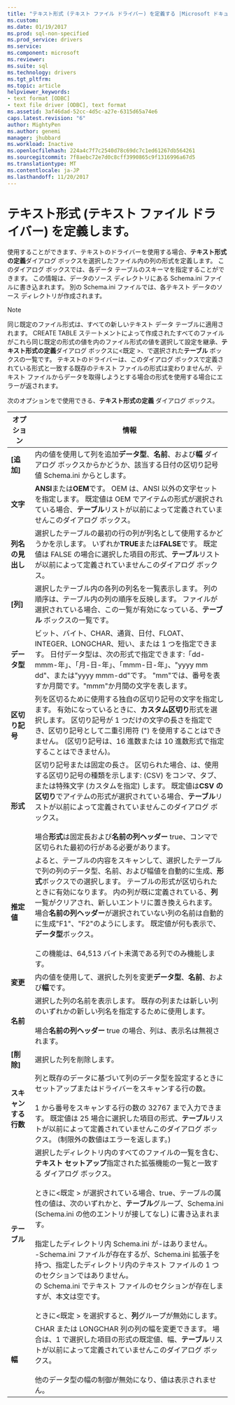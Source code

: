 ```yaml
---
title: "テキスト形式 (テキスト ファイル ドライバー) を定義する |Microsoft ドキュメント"
ms.custom: 
ms.date: 01/19/2017
ms.prod: sql-non-specified
ms.prod_service: drivers
ms.service: 
ms.component: microsoft
ms.reviewer: 
ms.suite: sql
ms.technology: drivers
ms.tgt_pltfrm: 
ms.topic: article
helpviewer_keywords:
- text format [ODBC]
- text file driver [ODBC], text format
ms.assetid: 3af46dad-52cc-4d5c-a27e-6315d65a74e6
caps.latest.revision: "6"
author: MightyPen
ms.author: genemi
manager: jhubbard
ms.workload: Inactive
ms.openlocfilehash: 224a4c7f7c2540d78c69dc7c1ed61267db564261
ms.sourcegitcommit: 7f8aebc72e7d0c8cff3990865c9f1316996a67d5
ms.translationtype: MT
ms.contentlocale: ja-JP
ms.lasthandoff: 11/20/2017
---
```

# <a name="defining-text-format-text-file-driver"></a>テキスト形式 (テキスト ファイル ドライバー) を定義します。
使用することができます、テキストのドライバーを使用する場合、**テキスト形式の定義**ダイアログ ボックスを選択したファイル内の列の形式を定義します。 このダイアログ ボックスでは、各データ テーブルのスキーマを指定することができます。 この情報は、データのソース ディレクトリにある Schema.ini ファイルに書き込まれます。 別の Schema.ini ファイルでは、各テキスト データのソース ディレクトリが作成されます。  
  
> [!NOTE]  
>  同じ既定のファイル形式は、すべての新しいテキスト データ テーブルに適用されます。 CREATE TABLE ステートメントによって作成されたすべてのファイルがこれら同じ既定の形式の値を内のファイル形式の値を選択して設定を継承、**テキスト形式の定義**ダイアログ ボックスに\<既定 >、で選択された**テーブル** ボックスの一覧です。 テキストのドライバーは、このダイアログ ボックスで定義されている形式と一致する既存のテキスト ファイルの形式は変わりませんが、テキスト ファイルからデータを取得しようとする場合の形式を使用する場合にエラーが返されます。  
  
 次のオプションをで使用できる、**テキスト形式の定義** ダイアログ ボックス。  
  
|オプション|情報|  
|------------|-----------------|  
|**[追加]**|内の値を使用して列を追加**データ型**、**名前**、および**幅** ダイアログ ボックスからかどうか、該当する日付の区切り記号値 Schema.ini からとします。|  
|**文字**|**ANSI**または**OEM**です。 OEM は、ANSI 以外の文字セットを指定します。 既定値は OEM でアイテムの形式が選択されている場合、**テーブル**リストが以前によって定義されていませんこのダイアログ ボックス。|  
|**列名の見出し**|選択したテーブルの最初の行の列が列名として使用するかどうかを示します。 いずれか**TRUE**または**FALSE**です。 既定値は FALSE の場合に選択した項目の形式、**テーブル**リストが以前によって定義されていませんこのダイアログ ボックス。|  
|**[列]**|選択したテーブル内の各列の列名を一覧表示します。 列の順序は、テーブル内の列の順序を反映します。 ファイルが選択されている場合、この一覧が有効になっている、**テーブル** ボックスの一覧です。|  
|**データ型**|ビット、バイト、CHAR、通貨、日付、FLOAT、INTEGER、LONGCHAR、短い、または 1 つを指定できます。 日付データ型は、次の形式で指定できます:「dd-mmm-年」、「月-日-年」、「mmm-日-年」、"yyyy mm dd"、または"yyyy mmm-dd"です。 "mm"では、番号を表すか月間です。"mmm"か月間の文字を表します。|  
|**区切り記号**|列を区切るために使用する独自の区切り記号の文字を指定します。 有効になっているときに、**カスタム区切り**形式を選択します。 区切り記号が 1 つだけの文字の長さを指定でき、区切り記号として二重引用符 (") を使用することはできません。 (区切り記号は、16 進数または 10 進数形式で指定することはできません)。|  
|**形式**|区切り記号または固定の長さ。 区切られた場合、は、使用する区切り記号の種類を示します: (CSV) をコンマ、タブ、または特殊文字 (カスタムを指定) します。 既定値は**CSV の区切り**でアイテムの形式が選択されている場合、**テーブル**リストが以前によって定義されていませんこのダイアログ ボックス。<br /><br /> 場合**形式**は固定長および**名前の列ヘッダー** true、コンマで区切られた最初の行がある必要があります。|  
|**推定値**|よると、テーブルの内容をスキャンして、選択したテーブルで列の列のデータ型、名前、および幅値を自動的に生成、**形式**ボックスでの選択します。 テーブルの形式が区切られたときに有効になります。 内の列が既に定義されている、**列**一覧がクリアされ、新しいエントリに置き換えられます。 場合**名前の列ヘッダー**が選択されていない列の名前は自動的に生成"F1"、"F2"のようにします。 既定値が何も表示で、**データ型**ボックス。<br /><br /> この機能は、64,513 バイト未満である列でのみ機能します。|  
|**変更**|内の値を使用して、選択した列を変更**データ型**、**名前**、および**幅**です。|  
|**名前**|選択した列の名前を表示します。 既存の列または新しい列のいずれかの新しい列名を指定するために使用します。<br /><br /> 場合**名前の列ヘッダー** true の場合、列は、表示名は無視されます。|  
|**[削除]**|選択した列を削除します。|  
|**スキャンする行数**|列と既存のデータに基づいて列のデータ型を設定するときにセットアップまたはドライバーをスキャンする行の数。<br /><br /> 1 から番号をスキャンする行の数の 32767 まで入力できます。 既定値は 25 場合に選択した項目の形式、**テーブル**リストが以前によって定義されていませんこのダイアログ ボックス。 (制限外の数値はエラーを返します。)|  
|**テーブル**|選択したディレクトリ内のすべてのファイルの一覧を含む、**テキスト セットアップ**指定された拡張機能の一覧と一致する ダイアログ ボックス。<br /><br /> ときに\<既定 > が選択されている場合、true、テーブルの属性の値は、次のいずれかと、**テーブル**グループ、Schema.ini (Schema.ini の他のエントリが接してなし) に書き込まれます。<br /><br /> 指定したディレクトリ内 Schema.ini が-はありません。<br />-Schema.ini ファイルが存在するが、Schema.ini 拡張子を持つ、指定したディレクトリ内のテキスト ファイルの 1 つのセクションではありません。<br />の Schema.ini でテキスト ファイルのセクションが存在しますが、本文は空です。<br /><br /> ときに\<既定 > を選択すると、**列**グループが無効にします。|  
|**幅**|CHAR または LONGCHAR 列の列の幅を変更できます。 場合は、1 で選択した項目の形式の既定値、幅、**テーブル**リストが以前によって定義されていませんこのダイアログ ボックス。<br /><br /> 他のデータ型の幅の制御が無効になり、値は表示されません。|
